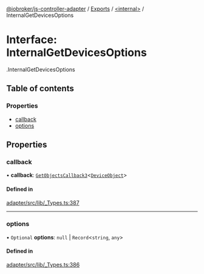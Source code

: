 [@iobroker/js-controller-adapter](../README.md) / [Exports](../modules.md) / [<internal\>](../modules/internal_.md) / InternalGetDevicesOptions

# Interface: InternalGetDevicesOptions

[<internal>](../modules/internal_.md).InternalGetDevicesOptions

## Table of contents

### Properties

- [callback](internal_.InternalGetDevicesOptions.md#callback)
- [options](internal_.InternalGetDevicesOptions.md#options)

## Properties

### callback

• **callback**: [`GetObjectsCallback3`](../modules/internal_.md#getobjectscallback3)<[`DeviceObject`](internal_.DeviceObject.md)\>

#### Defined in

[adapter/src/lib/_Types.ts:387](https://github.com/ioBroker/ioBroker.js-controller/blob/e6dd10a9/packages/adapter/src/lib/_Types.ts#L387)

___

### options

• `Optional` **options**: ``null`` \| `Record`<`string`, `any`\>

#### Defined in

[adapter/src/lib/_Types.ts:386](https://github.com/ioBroker/ioBroker.js-controller/blob/e6dd10a9/packages/adapter/src/lib/_Types.ts#L386)
